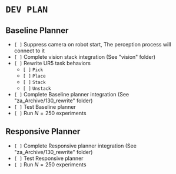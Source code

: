 # `DEV PLAN`

## Baseline Planner
* `[ ]` Suppress camera on robot start, The perception process will connect to it
* `[ ]` Complete vision stack integration (See "vision" folder)
* `[ ]` Rewrite UR5 task behaviors
    - `[ ]` `Pick`
    - `[ ]` `Place`
    - `[ ]` `Stack`
    - `[ ]` `Unstack`
* `[ ]` Complete Baseline planner integration (See "za_Archive/130_rewrite" folder)
* `[ ]` Test Baseline planner
* `[ ]` Run $N=250$ experiments


## Responsive Planner
* `[ ]` Complete Responsive planner integration (See "za_Archive/130_rewrite" folder)
* `[ ]` Test Responsive planner
* `[ ]` Run $N=250$ experiments